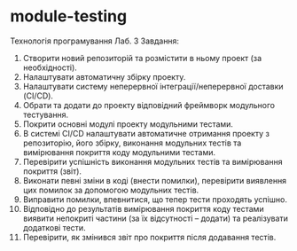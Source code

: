# module-testing
Технологія програмування Лаб. 3
Завдання: 
1. Створити новий репозиторій та розмістити в ньому проект (за необхідності). 
2. Налаштувати автоматичну збірку проекту. 
3. Налаштувати систему неперервної інтеграції/неперервної доставки (CI/CD). 
4. Обрати та додати до проекту відповідний фреймворк модульного тестування. 
5. Покрити основні модулі проекту модульними тестами. 
6. В системі CI/CD налаштувати автоматичне отримання проекту з репозиторію, його збірку, виконання модульних тестів та вимірювання покриття коду модульними тестами. 
7. Перевірити успішність виконання модульних тестів та вимірювання покриття (звіт). 
8. Виконати певні зміни в коді (внести помилки), перевірити виявлення цих помилок за допомогою модульних тестів. 
9. Виправити помилки, впевнитися, що тепер тести проходять успішно. 
10. Відповідно до результатів вимірювання покриття коду тестами виявити непокриті частини (за їх відсутності – додати) та реалізувати додаткові тести. 
11. Перевірити, як змінився звіт про покриття після додавання тестів.
